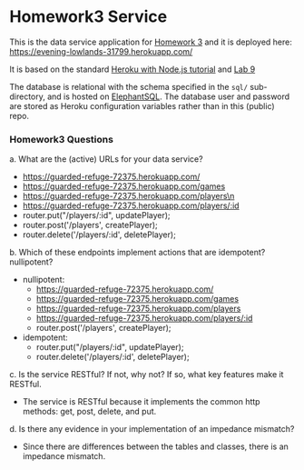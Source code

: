 # Homework3 Service

This is the data service application for [Homework 3](https://github.com/calvin-cs262-organization/monopoly-project) 
and it is deployed here: <https://evening-lowlands-31799.herokuapp.com/>

It is based on the standard [Heroku with Node.js tutorial](https://devcenter.heroku.com/articles/getting-started-with-nodejs) and [Lab 9](https://github.com/kny4/cs262/tree/master/lab09)

The database is relational with the schema specified in the `sql/` sub-directory, and is hosted on [ElephantSQL](https://www.elephantsql.com/). The database user and password are stored as Heroku configuration variables rather than in this (public) repo.

### Homework3 Questions
a. What are the (active) URLs for your data service?
* https://guarded-refuge-72375.herokuapp.com/
* https://guarded-refuge-72375.herokuapp.com/games
* https://guarded-refuge-72375.herokuapp.com/players\n
* https://guarded-refuge-72375.herokuapp.com/players/:id
* router.put("/players/:id", updatePlayer);
* router.post('/players', createPlayer);
* router.delete('/players/:id', deletePlayer);

b. Which of these endpoints implement actions that are idempotent? nullipotent?
* nullipotent: 
  * https://guarded-refuge-72375.herokuapp.com/
  * https://guarded-refuge-72375.herokuapp.com/games
  * https://guarded-refuge-72375.herokuapp.com/players
  * https://guarded-refuge-72375.herokuapp.com/players/:id
  * router.post('/players', createPlayer);
* idempotent:
  * router.put("/players/:id", updatePlayer);
  * router.delete('/players/:id', deletePlayer);

c. Is the service RESTful? If not, why not? If so, what key features make it RESTful.
* The service is RESTful because it implements the common http methods: get, post, delete, and put.

d. Is there any evidence in your implementation of an impedance mismatch?
* Since there are differences between the tables and classes, there is an impedance mismatch. 

